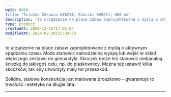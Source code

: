 ```yaml
---
wpId: 8089
title: 'Ścieżka Zdrowia &#8211; Skoczki &#8211; 600 mm'
description: 'to urządzenie na place zabaw zaprojektowane z myślą o aktywnym spędzaniu czasu. Może stanowić samodzielną wyspę lub wejść w skład większego zestawu do gimnastyki. Skoczek może też stanowić niebanalną ścieżkę do jakiegoś celu, np. do piaskownicy. Można też ustawić kilka skoczków, tak aby utworzyły mały tor przeszkód. Solidna, stalowa konstrukcja jest malowana proszkowo – gwarantuje ...'
type: product
createdAt: 2020-12-15T17:02:04
modifiedAt: 2024-02-29T15:34:30
---
```



to urządzenie na place zabaw zaprojektowane z myślą o aktywnym spędzaniu czasu. Może stanowić samodzielną wyspę lub wejść w skład większego zestawu do gimnastyki. Skoczek może też stanowić niebanalną ścieżkę do jakiegoś celu, np. do piaskownicy. Można też ustawić kilka skoczków, tak aby utworzyły mały tor przeszkód.

Solidna, stalowa konstrukcja jest malowana proszkowo – gwarantuje to trwałość i estetykę na długie lata.

* * *